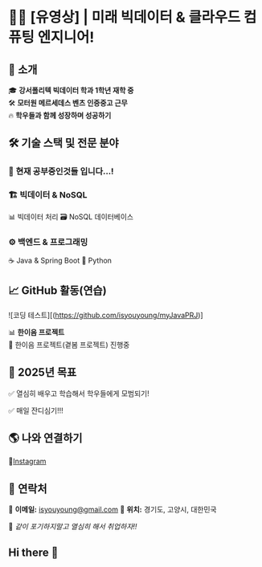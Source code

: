 # 👨‍🔧 [유영상] | 미래 빅데이터 & 클라우드 컴퓨팅 엔지니어!  

## 🚀 소개  
🎓 **강서폴리텍 빅데이터 학과 1학년 재학 중**  
🛠 **모터원 메르세데스 벤츠 인증중고 근무**   
🔥 **학우들과 함께 성장하며 성공하기**  

## 🛠 기술 스택 및 전문 분야  
### 📡 **현재 공부중인것들 입니다...!**

### 🏗 **빅데이터 & NoSQL**  
📊 빅데이터 처리
🗃 NoSQL 데이터베이스 

### ⚙️ **백엔드 & 프로그래밍**  
☕ Java & Spring Boot
🐍 Python

## 📈 GitHub 활동(연습)  
![코딩 테스트][(https://github.com/isyouyoung/myJavaPRJ)]

📊 **한이음 프로젝트**  
🔹 한이음 프로젝트(곁봄 프로젝트) 진행중

## 🎯 2025년 목표  
✅ 열심히 배우고 학습해서 학우들에게 모범되기!

✅ 매일 잔디심기!!!

## 🌎 나와 연결하기  
🔹[Instagram](#)
## 📧 연락처  
📩 **이메일:** isyouyoung@gmail.com
📍 **위치:** 경기도, 고양시, 대한민국  

🚀 *같이 포기하지말고 열심히 해서 취업하자!!*  

## Hi there 👋
